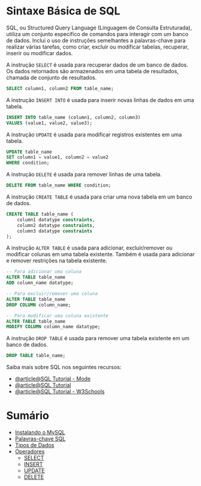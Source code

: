 # Sintaxe Básica de SQL

SQL, ou Structured Query Language (Linguagem de Consulta Estruturada), utiliza um conjunto específico de comandos para interagir com um banco de dados. Inclui o uso de instruções semelhantes a palavras-chave para realizar várias tarefas, como criar, excluir ou modificar tabelas, recuperar, inserir ou modificar dados.

A instrução `SELECT` é usada para recuperar dados de um banco de dados. Os dados retornados são armazenados em uma tabela de resultados, chamada de conjunto de resultados.

```sql
SELECT column1, column2 FROM table_name;
```

A instrução `INSERT INTO` é usada para inserir novas linhas de dados em uma tabela.

```sql
INSERT INTO table_name (column1, column2, column3)
VALUES (value1, value2, value3);
```

A instrução `UPDATE` é usada para modificar registros existentes em uma tabela.

```sql
UPDATE table_name
SET column1 = value1, column2 = value2
WHERE condition;
```

A instrução `DELETE` é usada para remover linhas de uma tabela.

```sql
DELETE FROM table_name WHERE condition;
```

A instrução `CREATE TABLE` é usada para criar uma nova tabela em um banco de dados.

```sql
CREATE TABLE table_name (
    column1 datatype constraints,
    column2 datatype constraints,
    column3 datatype constraints
);
```

A instrução `ALTER TABLE` é usada para adicionar, excluir/remover ou modificar colunas em uma tabela existente. Também é usada para adicionar e remover restrições na tabela existente.

```sql
-- Para adicionar uma coluna
ALTER TABLE table_name
ADD column_name datatype;

-- Para excluir/remover uma coluna
ALTER TABLE table_name
DROP COLUMN column_name;

-- Para modificar uma coluna existente
ALTER TABLE table_name
MODIFY COLUMN column_name datatype;
```

A instrução `DROP TABLE` é usada para remover uma tabela existente em um banco de dados.

```sql
DROP TABLE table_name;
```

Saiba mais sobre SQL nos seguintes recursos:

- [@article@SQL Tutorial - Mode](https://mode.com/sql-tutorial/)
- [@article@SQL Tutorial](https://www.sqltutorial.org/)
- [@article@SQL Tutorial - W3Schools](https://www.w3schools.com/sql/default.asp)



# Sumário
- [Instalando o MySQL](./mysql/README.md)
- [Palavras-chave SQL](./sql-keywords/README.md)
- [Tipos de Dados](./data-types/README.md)
- [Operadores](./operators/README.md)
  - [SELECT](./operators/select/README.md)
  - [INSERT](./operators/insert/README.md)
  - [UPDATE](./operators/update/README.md)
  - [DELETE](./operators/delete/README.md)